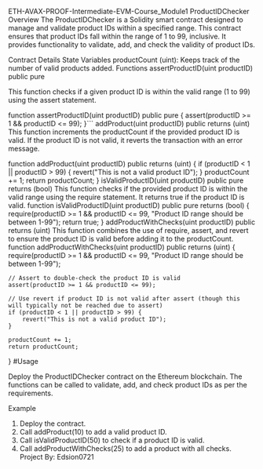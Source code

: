 ETH-AVAX-PROOF-Intermediate-EVM-Course_Module1
ProductIDChecker
Overview
The ProductIDChecker is a Solidity smart contract designed to manage and validate product IDs within a specified range. This contract ensures that product IDs fall within the range of 1 to 99, inclusive. It provides functionality to validate, add, and check the validity of product IDs.

Contract Details
State Variables
productCount (uint): Keeps track of the number of valid products added.
Functions
assertProductID(uint productID) public pure

This function checks if a given product ID is within the valid range (1 to 99) using the assert statement.

function assertProductID(uint productID) public pure {
    assert(productID >= 1 && productID <= 99);
}```
addProduct(uint productID) public returns (uint) This function increments the productCount if the provided product ID is valid. If the product ID is not valid, it reverts the transaction with an error message.

function addProduct(uint productID) public returns (uint) {
    if (productID < 1 || productID > 99) {
        revert("This is not a valid product ID");
    }
    productCount += 1;
    return productCount;
}
isValidProductID(uint productID) public pure returns (bool) This function checks if the provided product ID is within the valid range using the require statement. It returns true if the product ID is valid.
function isValidProductID(uint productID) public pure returns (bool) {
 require(productID >= 1 && productID <= 99, "Product ID range should be between 1-99");
 return true;
}
addProductWithChecks(uint productID) public returns (uint) This function combines the use of require, assert, and revert to ensure the product ID is valid before adding it to the productCount.
function addProductWithChecks(uint productID) public returns (uint) {
    require(productID >= 1 && productID <= 99, "Product ID range should be between 1-99");
    
    // Assert to double-check the product ID is valid
    assert(productID >= 1 && productID <= 99);
    
    // Use revert if product ID is not valid after assert (though this will typically not be reached due to assert)
    if (productID < 1 || productID > 99) {
        revert("This is not a valid product ID");
    }

    productCount += 1;
    return productCount;
}
#Usage

Deploy the ProductIDChecker contract on the Ethereum blockchain. The functions can be called to validate, add, and check product IDs as per the requirements.

Example

1.	Deploy the contract.
2.	Call addProduct(10) to add a valid product ID.
3.	Call isValidProductID(50) to check if a product ID is valid.
4.	Call addProductWithChecks(25) to add a product with all checks.
Project By: Edsion0721
